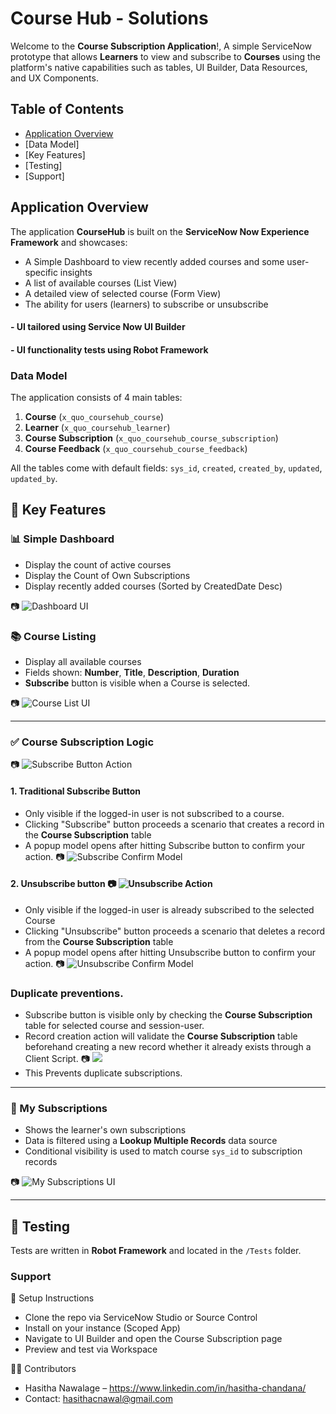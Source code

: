 # Course Hub - Solutions 

Welcome to the **Course Subscription Application**!, A simple ServiceNow prototype that allows **Learners** to view and subscribe to **Courses** using the platform's native capabilities such as tables, UI Builder, Data Resources, and UX Components.

## Table of Contents

- [Application Overview](#markdown-header-application-overview)
- [Data Model]
- [Key Features]
- [Testing]
- [Support]



## Application Overview

The application **CourseHub** is built on the **ServiceNow Now Experience Framework** and showcases:
- A Simple Dashboard to view recently added courses and some user-specific insights
- A list of available courses (List View)
- A detailed view of selected course (Form View)
- The ability for users (learners) to subscribe or unsubscribe

#### - UI tailored using Service Now **UI Builder**
#### - UI functionality tests using **Robot Framework** 


### Data Model

The application consists of 4 main tables:

1. **Course** (`x_quo_coursehub_course`)
2. **Learner** (`x_quo_coursehub_learner`)
3. **Course Subscription** (`x_quo_coursehub_course_subscription`)
4. **Course Feedback** (`x_quo_coursehub_course_feedback`)

All the tables come with default fields: `sys_id`, `created`, `created_by`, `updated`, `updated_by`.

## 🧩 Key Features


### 📊 Simple Dashboard
- Display the count of active courses
- Display the Count of Own Subscriptions
- Display recently added courses (Sorted by CreatedDate Desc)

📷 ![Dashboard UI](./screenshots/dashboard-ui.png)

### 📚 Course Listing
- Display all available courses
- Fields shown: **Number**, **Title**, **Description**, **Duration**
- **Subscribe** button is visible when a Course is selected.

📷 ![Course List UI](./screenshots/course-list-ui.png)

---

### ✅ Course Subscription Logic
📷 ![Subscribe Button Action](./screenshots/subscribe-action.png)

  #### 1. Traditional Subscribe Button
  - Only visible if the logged-in user is not subscribed to a course.
  - Clicking "Subscribe" button proceeds a scenario that creates a record in the **Course Subscription** table
  - A popup model opens after hitting Subscribe button to confirm your action. 📷 ![Subscribe Confirm Model](./screenshots/subscribe-confirm-model.png)
  
    
  #### 2.  **Unsubscribe** button 📷 ![Unsubscribe Action](./screenshots/unsubscribe-action.png)
  - Only visible if the logged-in user is already subscribed to the selected Course
  - Clicking "Unsubscribe" button proceeds a scenario that deletes a record from the **Course Subscription** table
  - A popup model opens after hitting Unsubscribe button to confirm your action. 📷 ![Unsubscribe Confirm Model](./screenshots/unsubscribe-confirm-model.png)
    
  ### Duplicate preventions.
  - Subscribe button is visible only by checking the **Course Subscription** table for selected course and session-user.
  - Record creation action will validate the **Course Subscription** table beforehand creating a new record whether it already exists through a Client Script. 📷 ![](./screenshots/clientscript.png)
  - This Prevents duplicate subscriptions.


---

### 👤 My Subscriptions
- Shows the learner's own subscriptions
- Data is filtered using a **Lookup Multiple Records** data source
- Conditional visibility is used to match course `sys_id` to subscription records

📷 ![My Subscriptions UI](./screenshots/my-subscriptions.png)

---

## 🧪 Testing

Tests are written in **Robot Framework** and located in the `/Tests` folder.

### Support

📝 Setup Instructions

- Clone the repo via ServiceNow Studio or Source Control
- Install on your instance (Scoped App)
- Navigate to UI Builder and open the Course Subscription page
- Preview and test via Workspace

🙋‍♂️ Contributors
   - Hasitha Nawalage – https://www.linkedin.com/in/hasitha-chandana/
   - Contact: hasithacnawal@gmail.com




